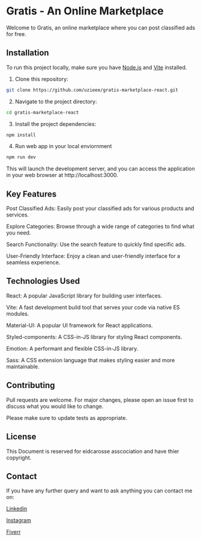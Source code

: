 # Gratis - An Online Marketplace

Welcome to Gratis, an online marketplace where you can post classified ads for free.

## Installation

To run this project locally, make sure you have [Node.js](https://nodejs.org/) and [Vite](https://vitejs.dev/) installed.

1. Clone this repository:

```bash
git clone https://github.com/uzieee/gratis-marketplace-react.git

```
2. Navigate to the project directory:

```bash
cd gratis-marketplace-react
```
3. Install the project dependencies:
```bash
npm install
```

4. Run web app in your local enviornment
```bash
npm run dev
```
This will launch the development server, and you can access the application in your web browser at http://localhost:3000.



## Key Features
Post Classified Ads: Easily post your classified ads for various products and services.

Explore Categories: Browse through a wide range of categories to find what you need.

Search Functionality: Use the search feature to quickly find specific ads.

User-Friendly Interface: Enjoy a clean and user-friendly interface for a seamless experience.


## Technologies Used

React: A popular JavaScript library for building user interfaces.

Vite: A fast development build tool that serves your code via native ES modules.

Material-UI: A popular UI framework for React applications.

Styled-components: A CSS-in-JS library for styling React components.

Emotion: A performant and flexible CSS-in-JS library.

Sass: A CSS extension language that makes styling easier and more maintainable.

## Contributing

Pull requests are welcome. For major changes, please open an issue first
to discuss what you would like to change.

Please make sure to update tests as appropriate.

## License

This Document is reserved for eidcarosse asscociation and have thier copyright.

## Contact

If you have any further query and want to ask anything you can contact me on:

[Linkedin](https://www.linkedin.com/in/usmanshafique4342/)

[Instagram](https://www.instagram.com/uzieeee)

[Fiverr](https://www.fiverr.com/usmanshafique6?up_rollout=true)
